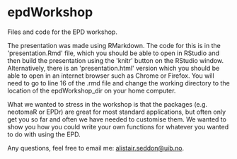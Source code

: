# epdWorkshop
Files and code for the EPD workshop.

The presentation was made using RMarkdown. The code for this is in the 'presentation.Rmd' file, which you should be able to open in RStudio and then build the presentation using the 'knitr' button on the RStudio window. Alternatively, there is an 'presentation.html' version which you should be able to open in an internet browser such as Chrome or Firefox. You will need to go to line 16 of the .rmd file and change the working directory to the location of the epdWorkshop_dir on your home computer.

What we wanted to stress in the workshop is that the packages (e.g. neotomaR or EPDr) are great for most standard applications, but often only get you so far and often we have needed to customise them. We wanted to show you how you could write your own functions for whatever you wanted to do with using the EPD.

Any questions, feel free to email me: alistair.seddon@uib.no.
